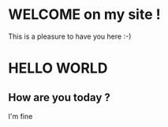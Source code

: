 <!DOCTYPE html>
<html>
<head></head>
<body>
	<h1>WELCOME  on my site ! </h1>
	<p>This is a pleasure to have you here :-) </p>
</body>
</html>


# HELLO WORLD
## How are you today ?
I'm fine
